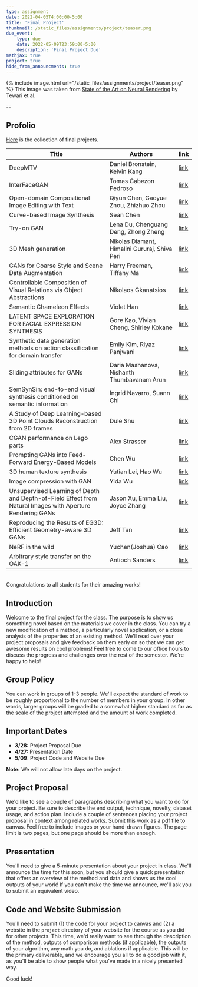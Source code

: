 ```yaml
---
type: assignment
date: 2022-04-05T4:00:00-5:00
title: 'Final Project'
thumbnail: /static_files/assignments/project/teaser.png
due_event:
    type: due
    date: 2022-05-09T23:59:00-5:00
    description: 'Final Project Due'
mathjax: true
project: true
hide_from_announcments: true
---
```



{% include image.html url="/static_files/assignments/project/teaser.png" %}
This image was taken from [State of the Art on Neural Rendering](https://arxiv.org/abs/2004.03805) by Tewari et al.

--
## Profolio

[Here](http://www.andrew.cmu.edu/course/16-726-sp22/projects/) is the collection of final projects.


Title | Authors | link
---|---| ---
DeepMTV | Daniel Bronstein, Kelvin Kang | [link](https://www.andrew.cmu.edu/course/16-726-sp22/projects/kelvinka/proj/)
InterFaceGAN | Tomas Cabezon Pedroso | [link](https://www.andrew.cmu.edu/course/16-726-sp22/projects/tcabezon/project/)
Open-domain Compositional Image Editing with Text | Qiyun Chen, Gaoyue Zhou, Zhizhuo Zhou | [link](https://www.andrew.cmu.edu/course/16-726-sp22/projects/gaoyuez/project/)
Curve-based Image Synthesis |  Sean Chen | [link](https://www.andrew.cmu.edu/course/16-726-sp22/projects/yuhsuan2/project/)
Try-on GAN | Lena Du, Chenguang Deng, Zhong Zheng | [link](https://www.andrew.cmu.edu/course/16-726-sp22/projects/zhengzho/project/)
3D Mesh generation | Nikolas Diamant, Himalini Gururaj, Shiva Peri | [link](https://www.andrew.cmu.edu/course/16-726-sp22/projects/shivanap/project/)
GANs for Coarse Style and Scene Data Augmentation | Harry Freeman, Tiffany Ma | [link](https://www.andrew.cmu.edu/course/16-726-sp22/projects/hfreeman/project/)
Controllable Composition of Visual Relations via Object Abstractions | Nikolaos Gkanatsios | [link](https://www.andrew.cmu.edu/course/16-726-sp22/projects/ngkanats/project/)
Semantic Chameleon Effects |  Violet Han | [link](https://www.andrew.cmu.edu/course/16-726-sp22/projects/yinuoh/finalproj/)
LATENT SPACE EXPLORATION FOR FACIAL EXPRESSION SYNTHESIS | Gore Kao, Vivian Cheng, Shirley Kokane | [link](https://www.andrew.cmu.edu/course/16-726-sp22/projects/vccheng/project/)
Synthetic data generation methods on action classification for domain transfer | Emily Kim, Riyaz Panjwani | [link](https://www.andrew.cmu.edu/course/16-726-sp22/projects/rpanjwan/project/)
Sliding attributes for GANs | Daria Mashanova, Nishanth Thumbavanam Arun | [link](https://www.andrew.cmu.edu/course/16-726-sp22/projects/nthumbav/project/)
SemSynSin: end-to-end visual synthesis conditioned on semantic information | Ingrid Navarro, Suann Chi | [link](https://www.andrew.cmu.edu/course/16-726-sp22/projects/ingridn/project/)
A Study of Deep Learning-based 3D Point Clouds Reconstruction from 2D frames |  Dule Shu | [link](https://www.andrew.cmu.edu/course/16-726-sp22/projects/dules/project/)
CGAN performance on Lego parts | Alex Strasser | [link](https://www.andrew.cmu.edu/course/16-726-sp22/projects/astrasse/final/)
Prompting GANs into Feed-Forward Energy-Based Models | Chen Wu | [link](https://www.andrew.cmu.edu/course/16-726-sp22/projects/chenwu2/project/)
3D human texture synthesis | Yutian Lei, Hao Wu | [link](https://www.andrew.cmu.edu/course/16-726-sp22/projects/yutianle/project/)
Image compression with GAN | Yida Wu | [link](https://www.andrew.cmu.edu/course/16-726-sp22/projects/yidawu/project/)
Unsupervised Learning of Depth and Depth-of-Field Effect from Natural Images with Aperture Rendering GANs | Jason Xu, Emma Liu, Joyce Zhang | [link](https://www.andrew.cmu.edu/course/16-726-sp22/projects/emmaliu/project/)
Reproducing the Results of EG3D: Efficient Geometry-aware 3D GANs | Jeff Tan | [link](https://www.andrew.cmu.edu/course/16-726-sp22/projects/jefftan/project/)
NeRF in the wild | Yuchen(Joshua) Cao | [link](https://www.andrew.cmu.edu/course/16-726-sp22/projects/yuchenca/final/)
Arbitrary style transfer on the OAK-1 | Antioch Sanders | [link](https://www.andrew.cmu.edu/course/16-726-sp22/projects/asanders/project/)

<br/>
Congratulations to all students for their amazing works! 
<br/>

## Introduction

Welcome to the final project for the class. The purpose is to show us something novel based on the materials we cover in the class. You can try a new modification of a method, a particularly novel application, or a close analysis of the properties of an existing method. We'll read over your project proposals and give feedback on them early on so that we can get awesome results on cool problems! Feel free to come to our office hours to discuss the progress and challenges over the rest of the semester. We're happy to help!

## Group Policy
You can work in groups of 1-3 people. We'll expect the standard of work to be roughly proportional to the number of members in your group. In other words, larger groups will be graded to a somewhat higher standard as far as the scale of the project attempted and the amount of work completed.

## Important Dates
* __3/28:__ Project Proposal Due 
* __4/27:__ Presentation Date 
* __5/09:__ Project Code and Website Due 

__Note:__ We will not allow late days on the project.


## Project Proposal
We'd like to see a couple of paragraphs describing what you want to do for your project. Be sure to describe the end output, technique, novelty, dataset usage, and action plan. Include a couple of sentences placing your project proposal in context among related works. Submit this work as a pdf file to canvas. Feel free to include images or your hand-drawn figures. The page limit is two pages, but one page should be more than enough. 

## Presentation
You'll need to give a 5-minute presentation about your project in class. We'll announce the time for this soon, but you should give a quick presentation that offers an overview of the method and data and shows us the cool outputs of your work! If you can't make the time we announce, we'll ask you to submit an equivalent video.

## Code and Website Submission

You'll need to submit (1) the code for your project to canvas and (2) a website in the `project` directory of your website for the course as you did for other projects. This time, we'd really want to see through the description of the method, outputs of comparison methods (if applicable), the outputs of your algorithm, any math you do, and ablations if applicable. This will be the primary deliverable, and we encourage you all to do a good job with it, as you'll be able to show people what you've made in a nicely presented way.

Good luck!





